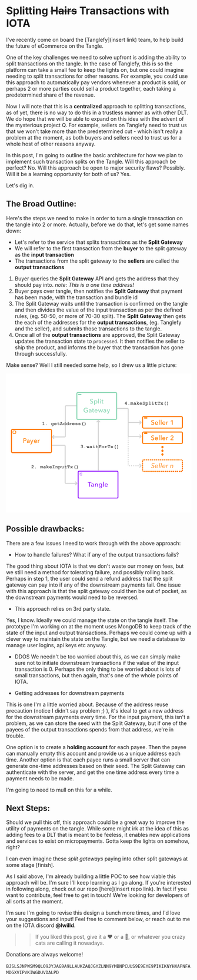 
# Splitting ~~Hairs~~ Transactions with IOTA

I've recently come on board the [Tanglefy](insert link) team, to help build the future of eCommerce on the Tangle.

One of the key challenges we need to solve upfront is adding the ability to split transactions on the tangle. In the case of Tanglefy, this is so the platform can take a small fee to keep the lights on, but one could imagine needing to split transactions for other reasons. For example, you could use this approach to automatically pay vendors whenever a product is sold, or perhaps 2 or more parties could sell a product together, each taking a predetermined share of the revenue.

Now I will note that this is a **centralized** approach to splitting transactions, as of yet, there is no way to do this in a trustless manner as with other DLT. We do hope that we will be able to expand on this idea with the advent of the mysterious project Q. For example, sellers on Tanglefy need to trust us that we won't take more than the predetermined cut - which isn't really a problem at the moment, as both buyers and sellers need to trust us for a whole host of other reasons anyway.

In this post, I'm going to outline the basic architecture for how we plan to implement such transaction splits on the Tangle. Will this approach be perfect? No. Will this approach be open to major security flaws? Possibly. Will it be a learning opportunity for both of us? Yes.

Let's dig in.


## The Broad Outline:

Here's the steps we need to make in order to turn a single transaction on the tangle into 2 or more. Actually, before we do that, let's get some names down:
- Let's refer to the service that splits transactions as the **Split Gateway**
- We will refer to the first transaction from the **buyer** to the split gateway as the **input transaction**
- The transactions from the split gateway to the **sellers** are called the **output transactions**

1. Buyer queries the **Split Gateway** API and gets the address that they should pay into. *note: This is a one time address!*
2. Buyer pays over tangle, then notifies the **Split Gateway** that payment has been made, with the transaction and bundle id
3. The Split Gateway waits until the transaction is confirmed on the tangle and then divides the value of the input transaction as per the defined rules, (eg. 50-50, or more of 70-30 split). The **Split Gateway** then gets the each of the addresses for the **output transactions**, (eg. Tanglefy and the seller), and submits those transactions to the tangle.
4. Once all of the **output transactions** are approved, the Split Gateway updates the transaction state to `processed`. It then notifies the seller to ship the product, and informs the buyer that the transaction has gone through successfully.


Make sense? Well I still needed some help, so I drew us a little picture:


![Splittng Transactions with IOTA](./split_gateway.png)




## Possible drawbacks:

There are a few issues I need to work through with the above approach:

- How to handle failures? What if any of the output transactions fails? 
  
The good thing about IOTA is that we don't waste our money on fees, but we still need a method for tolerating failure, and possibly rolling back. Perhaps in step 1, the user could send a refund address that the split gateway can pay into if any of the downstream payments fail. One issue with this approach is that the split gateway could then be out of pocket, as the downstream payments would need to be reversed.

- This approach relies on 3rd party state. 

Yes, I know. Ideally we could manage the state on the tangle itself. The prototype I'm working on at the moment uses MongoDB to keep track of the state of the input and output transactions. Perhaps we could come up with a clever way to maintain the state on the Tangle, but we need a database to manage user logins, api keys etc anyway.


- DDOS
We needn't be too worried about this, as we can simply make sure not to initiate downstream transactions if the value of the input transaction is 0. Perhaps the only thing to be worried about is lots of small transactions, but then again, that's one of the whole points of IOTA.


- Getting addresses for downstream payments

This is one I'm a little worried about. Because of the address reuse precaution (notice I didn't say problem ;) ), it's ideal to get a new address for the downstream payments every time. For the input payment, this isn't a problem, as we can store the seed with the Split Gateway, but if one of the payees of the output transactions spends from that address, we're in trouble. 

One option is to create a **holding account** for each payee. Then the payee can manually empty this account and provide us a unique address each time. Another option is that each payee runs a small server that can generate one-time addresses based on their seed. The Split Gateway can authenticate with the server, and get the one time address every time a payment needs to be made. 

I'm going to need to mull on this for a while.


## Next Steps:

Should we pull this off, this approach could be a great way to improve the utility of payments on the tangle. While some might irk at the idea of this as adding fees to a DLT that is meant to be feeless, it enables new applications and services to exist on micropayments. Gotta keep the lights on somehow, right?

I can even imagine these *split gateways* paying into other split gateways at some stage [finish].


As I said above, I'm already building a little POC to see how viable this approach will be. I'm sure I'll keep learning as I go along. If you're interested in following along, check out our repo [here](insert repo link). In fact if you want to contribute, feel free to get in touch! We're looking for developers of all sorts at the moment.

I'm sure I'm going to revise this design a bunch more times, and I'd love your suggestions and input! Feel free to comment below, or reach out to me on the IOTA discord **@lwilld**.





>>If you liked this post, give it a ❤️ or a 👏, or whatever you crazy cats are calling it nowadays.

Donations are always welcome!

`BJSLSJNPWSM9QLO9JYJAG9A9LLAUKZAQJGYZLNN9YMBNPCUUS9E9EYE9PIKIKNYHXAPNFAMDGXVIPVKIWGDUVDALPD`



